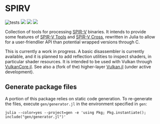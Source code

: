 # SPIRV

![tests](https://github.com/serenity4/SPIRV.jl/workflows/Run%20tests/badge.svg) [![](https://www.repostatus.org/badges/latest/wip.svg)](https://www.repostatus.org/#wip) [![](https://img.shields.io/badge/docs-stable-blue.svg)](https://serenity4.github.io/SPIRV.jl/stable) [![](https://img.shields.io/badge/docs-dev-blue.svg)](https://serenity4.github.io/SPIRV.jl/dev)

Collection of tools for processing [SPIR-V](https://www.khronos.org/spir/) binaries. It intends to provide some features of [SPIR-V Tools](https://github.com/KhronosGroup/SPIRV-Tools) and [SPIR-V Cross](https://github.com/KhronosGroup/SPIRV-Cross), rewritten in Julia to allow for a user-friendlier API than potential wrapped versions through C.

This is currently a work in progress. A basic disassembler is currently available, and it is planned to add reflection utilities to inspect shaders, in particular shader resources. It is intended to be used with Vulkan through [VulkanCore.jl](https://github.com/JuliaGPU/VulkanCore.jl). See also a (fork of the) higher-layer [Vulkan.jl](https://github.com/serenity4/Vulkan.jl) (under active development).

## Generate package files

A portion of this package relies on static code generation. To re-generate the files, execute `gen/generator.jl` in the environment specified in `gen`:

```
julia --color=yes --project=gen -e 'using Pkg; Pkg.instantiate(); include("gen/generator.jl")'
```
